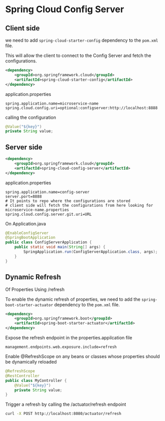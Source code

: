 # Spring Cloud Config Server
## Client side

we need to add `spring-cloud-starter-config` dependency to the `pom.xml` file.

This will allow the client to connect to the Config Server and fetch the configurations.

```xml
<dependency>
    <groupId>org.springframework.cloud</groupId>
    <artifactId>spring-cloud-starter-config</artifactId>
</dependency>
```

application.properties
```properties
spring.application.name=microservice-name
spring.cloud.config.uri=optional:configserver:http://localhost:8888
```

calling the configuration
```java
@Value("${key}")
private String value;
```



## Server side

```xml
<dependency>
    <groupId>org.springframework.cloud</groupId>
    <artifactId>spring-cloud-config-server</artifactId>
</dependency>
```

application.properties
```properties
spring.application.name=config-server
server.port=8888
# It points to repo where the configurations are stored
# client side will fetch the configurations from here looking for microservice-name.properties
spring.cloud.config.server.git.uri=URL
```

On Application.java
```java
@EnableConfigServer
@SpringBootApplication
public class ConfigServerApplication {
    public static void main(String[] args) {
        SpringApplication.run(ConfigServerApplication.class, args);
    }
}
```

##  Dynamic Refresh
Of Properties Using /refresh

To enable the dynamic refresh of properties, we need to add the `spring-boot-starter-actuator` dependency to the `pom.xml` file.

```xml
<dependency>
    <groupId>org.springframework.boot</groupId>
    <artifactId>spring-boot-starter-actuator</artifactId>
</dependency>
```

Expose the refresh endpoint in the properties.appilcation file
```properties
management.endpoints.web.exposure.include=refresh
```

Enable @RefreshScope on any beans or classes whose properties should be dynamically reloaded

```java
@RefreshScope
@RestController
public class MyController {
    @Value("${key}")
    private String value;
}
```

Trigger a refresh by calling the /actuator/refresh endpoint

```bash
curl -X POST http://localhost:8080/actuator/refresh
```
